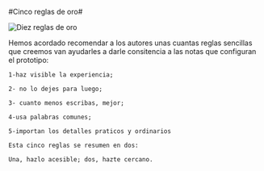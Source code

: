 #Cinco reglas de oro#

![Diez reglas de oro](https://github.com/docART/docs/blob/recipe/prototyping/grafemas/diez_reglas.jpeg)


Hemos acordado recomendar a los autores unas cuantas reglas sencillas que creemos van ayudarles a darle consitencia a las notas que configuran el prototipo:

    1-haz visible la experiencia;

    2- no lo dejes para luego;

    3- cuanto menos escribas, mejor;

    4-usa palabras comunes;

    5-importan los detalles praticos y ordinarios

    Esta cinco reglas se resumen en dos:

    Una, hazlo acesible; dos, hazte cercano.
